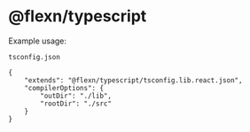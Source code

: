 # @flexn/typescript

Example usage:

`tsconfig.json`

```
{
    "extends": "@flexn/typescript/tsconfig.lib.react.json",
    "compilerOptions": {
        "outDir": "./lib",
        "rootDir": "./src"
    }
}
```
